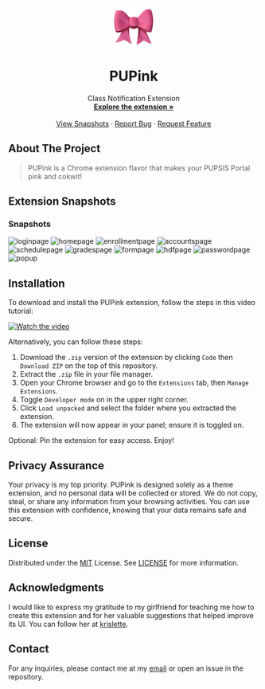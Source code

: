 <a id="readme-top"></a>

<!-- PROJECT LOGO -->
<br />
<div align="center">
  <a href="https://github.com/feiryrej/PUPink">
    <img src="icons/icon128.png" alt="Logo" width="80" height="80">
  </a>

  <h1 align="center">PUPink</h1>
  <p align="center">
    Class Notification Extension
    <br />
    <a href="#installation"><strong>Explore the extension »</strong></a>
    <br />
    <br />
    <a href="#extension-snapshots">View Snapshots</a>
    ·
    <a href="https://github.com/feiryrej/PUPink/issues">Report Bug</a>
    ·
    <a href="https://github.com/feiryrej/PUPink/pulls">Request Feature</a>
  </p>
</div>

<!-- ABOUT THE PROJECT -->

## About The Project

> PUPink is a Chrome extension flavor that makes your PUPSIS Portal pink and cokwit!

## Extension Snapshots

### Snapshots
![loginpage](https://github.com/user-attachments/assets/6344d368-dbe3-4304-9566-c2d37a9eb68e)
![homepage](https://github.com/user-attachments/assets/8fd1ec35-c250-45a9-a208-30165016731c)
![enrollmentpage](https://github.com/user-attachments/assets/9ed3012d-cd31-4ef5-a03b-eff9ee4099b6)
![accountspage](https://github.com/user-attachments/assets/127c5f7d-ea7c-4f4d-880e-dd6ef1761607)
![schedulepage](https://github.com/user-attachments/assets/2036b436-8de2-4b60-9db6-ec03bcd9cabf)
![gradespage](https://github.com/user-attachments/assets/dbd543d3-03fa-4c89-9a12-0c9e3bf8b5f8)
![formpage](https://github.com/user-attachments/assets/7deed349-0cc3-4988-a691-89867084210e)
![hdfpage](https://github.com/user-attachments/assets/871ba350-27d0-450d-87fc-df8ec19bab43)
![passwordpage](https://github.com/user-attachments/assets/c574ea82-bc15-4470-8903-04e730eae7db)
![popup](https://github.com/user-attachments/assets/418ffcd2-a11c-4ef3-b4db-6786a06a646d)

## Installation

To download and install the PUPink extension, follow the steps in this video tutorial:

[![Watch the video](https://img.youtube.com/vi/vRuT3vQide8/0.jpg)](https://youtu.be/vRuT3vQide8?si=_QbUSr6CSXfrAafX)

Alternatively, you can follow these steps:

1. Download the `.zip` version of the extension by clicking `Code` then `Download ZIP` on the top of this repository.
2. Extract the `.zip` file in your file manager.
3. Open your Chrome browser and go to the `Extensions` tab, then `Manage Extensions`.
4. Toggle `Developer mode` on in the upper right corner.
5. Click `Load unpacked` and select the folder where you extracted the extension.
6. The extension will now appear in your panel; ensure it is toggled on.

Optional: Pin the extension for easy access. Enjoy!

## Privacy Assurance

Your privacy is my top priority. PUPink is designed solely as a theme extension, and no personal data will be collected or stored. We do not copy, steal, or share any information from your browsing activities. You can use this extension with confidence, knowing that your data remains safe and secure.

## License

Distributed under the [MIT](https://choosealicense.com/licenses/mit/) License. See [LICENSE](LICENSE) for more information.

## Acknowledgments

I would like to express my gratitude to my girlfriend for teaching me how to create this extension and for her valuable suggestions that helped improve its UI. You can follow her at [krislette](https://github.com/krislette).

## Contact

For any inquiries, please contact me at my [email](rejinimikasi06@gmail.com) or open an issue in the repository.

